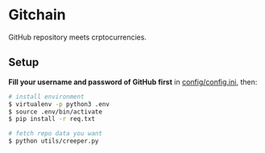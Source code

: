 # Gitchain

GitHub repository meets crptocurrencies.

## Setup

**Fill your username and password of GitHub first** in [config/config.ini](config/config.ini), then:

```bash
# install environment
$ virtualenv -p python3 .env
$ source .env/bin/activate
$ pip install -r req.txt

# fetch repo data you want
$ python utils/creeper.py
```